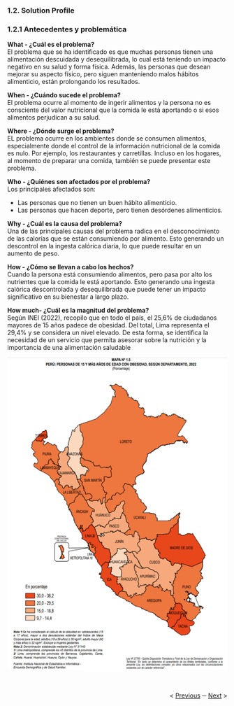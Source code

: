 <h3>1.2. Solution Profile</h3>
<h3>1.2.1 Antecedentes y problemática</h3>
<p><strong>What - ¿Cuál es el problema?</strong></br>
El problema que se ha identificado es que muchas personas tienen una alimentación descuidada y desequilibrada, lo cual está teniendo un impacto negativo en su salud y forma física. Además, las personas que desean mejorar su aspecto físico, pero siguen manteniendo malos hábitos alimenticio, están prolongando los resultados.</p>
<p><strong>When - ¿Cuándo sucede el problema?</strong></br>
El problema ocurre al momento de ingerir alimentos y la persona no es consciente del valor nutricional que la comida le está aportando o si esos alimentos perjudican a su salud.</p>
<p><strong>Where - ¿Dónde surge el problema?</strong></br>
EL problema ocurre en los ambientes donde se consumen alimentos, especialmente donde el control de la información nutricional de la comida es nulo. Por ejemplo, los restaurantes y carretillas. Incluso en los hogares, al momento de preparar una comida, también se puede presentar este problema.</p>
<p><strong>Who - ¿Quiénes son afectados por el problema?</strong></br>
Los principales afectados son:
<ul>
   <li>Las personas que no tienen un buen hábito alimenticio.</li>
   <li>Las personas que hacen deporte, pero tienen desórdenes alimenticios.</li>
</ul></p>
<p><strong>Why - ¿Cuál es la causa del problema?</strong></br>
Una de las principales causas del problema radica en el desconocimiento de las calorías que se están consumiendo por alimento. Esto generando un descontrol en la ingesta calórica diaria, lo que puede resultar en un aumento de peso.
</p>
<p><strong>How - ¿Cómo se llevan a cabo los hechos?</strong></br>
Cuando la persona está consumiendo alimentos, pero pasa por alto los nutrientes que la comida le está aportando. Esto generando una ingesta calórica descontrolada y desequilibrada que puede tener un impacto significativo en su bienestar a largo plazo.</p>
<p><strong>How much- ¿Cuál es la magnitud del problema?</strong></br>
Según INEI (2022), recopilo que en todo el país, el 25,6% de ciudadanos mayores de 15 años padece de obesidad. Del total, Lima representa el 29,4% y se considera un nivel elevado. De esta forma, se identifica la necesidad de un servicio que permita asesorar sobre la nutrición y la importancia de una alimentación saludable</p>

<p align ="center">
   <img src="../images/random/peru-obesidad.png" >
</p>

<div display="flex" align="right" >
   </br></br>
   &lt;
   <a href="./1-startup-profile.md">Previous</a>
   &boxh;
   <a href="./3-lean-ux-process.md">Next</a>
   &gt;
   </br></br>
</div>
